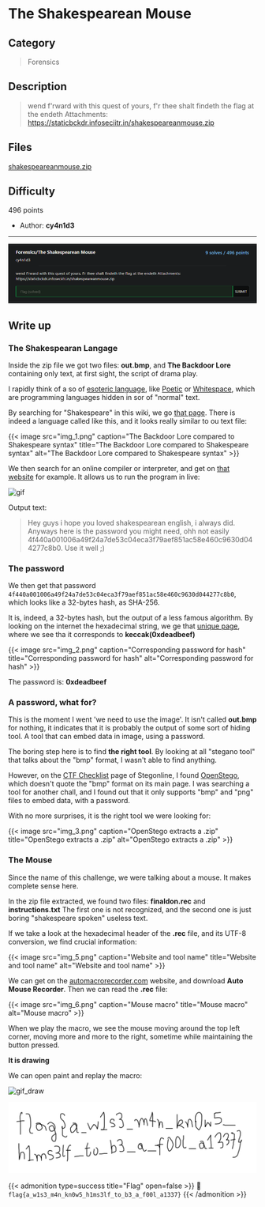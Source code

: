 # The Shakespearean Mouse


## Category

> Forensics

## Description

> wend f'rward with this quest of yours, f'r thee shalt findeth the flag at the endeth Attachments: https://staticbckdr.infoseciitr.in/shakespeareanmouse.zip

## Files

[shakespeareanmouse.zip](https://staticbckdr.infoseciitr.in/shakespeareanmouse.zip)

## Difficulty

496 points

- Author: **cy4n1d3**
---

![img.png](img.png)

## Write up

### The Shakespearan Langage
Inside the zip file we got two files: **out.bmp**, and **The Backdoor Lore** containing only text, at first sight, the script of drama play.

I rapidly think of a so of [esoteric language](https://esolangs.org/wiki/Main_Page), like [Poetic](https://esolangs.org/wiki/Poetic) or [Whitespace](https://esolangs.org/wiki/Whitespace), which are programming languages hidden in sor of "normal" text.

By searching for "Shakespeare" in this wiki, we go [that page](https://esolangs.org/wiki/Shakespeare). There is indeed a language called like this, and it looks really similar to ou text file:

{{< image src="img_1.png" caption="The Backdoor Lore compared to Shakespeare syntax" title="The Backdoor Lore compared to Shakespeare syntax" alt="The Backdoor Lore compared to Shakespeare syntax" >}}

We then search for an online compiler or interpreter, and get on [that website](https://esolangpark.vercel.app/ide/shakespeare) for example. It allows us to run the program in live:

![gif](https://i.imgur.com/pIo9rua.gif)

Output text:
> Hey guys i hope you loved shakespearean english, i always did. Anyways here is the password you might need, ohh not easily 4f440a001006a49f24a7de53c04eca3f79aef851ac58e460c9630d044277c8b0. Use it well ;)

### The password

We then get that password `4f440a001006a49f24a7de53c04eca3f79aef851ac58e460c9630d044277c8b0`, which looks like a 32-bytes hash, as SHA-256.

It is, indeed, a 32-bytes hash, but the output of a less famous algorithm. By looking on the internet the hexadecimal string, we ge that [unique page](https://q9f.github.io/secp256k1.cr/Secp256k1/Util.html), where we see tha it corresponds to **keccak(0xdeadbeef)**

{{< image src="img_2.png" caption="Corresponding password for hash" title="Corresponding password for hash" alt="Corresponding password for hash" >}}

The password is: **0xdeadbeef**

### A password, what for?

This is the moment I went 'we need to use the image'. It isn't called **out.bmp** for nothing, it indicates that it is probably the output of some sort of hiding tool. A tool that can embed data in image, using a password.

The boring step here is to find **the right tool**. By looking at all "stegano tool" that talks about the "bmp" format, I wasn't able to find anything.

However, on the [CTF Checklist](https://stegonline.georgeom.net/checklist) page of Stegonline, I found [OpenStego](https://www.openstego.com/), which doesn't quote the "bmp" format on its main page.
I was searching a tool for another chall, and I found out that it only supports "bmp" and "png" files to embed data, with a password.

With no more surprises, it is the right tool we were looking for:

{{< image src="img_3.png" caption="OpenStego extracts a .zip" title="OpenStego extracts a .zip" alt="OpenStego extracts a .zip" >}}

### The Mouse

Since the name of this challenge, we were talking about a mouse.
It makes complete sense here.

In the zip file extracted, we found two files: **finaldon.rec** and **instructions.txt**
The first one is not recognized, and the second one is just boring "shakespeare spoken" useless text.

If we take a look at the hexadecimal header of the **.rec** file, and its UTF-8 conversion, we find crucial information:

{{< image src="img_5.png" caption="Website and tool name" title="Website and tool name" alt="Website and tool name" >}}

We can get on the [automacrorecorder.com](https://automacrorecorder.com) website, and download **Auto Mouse Recorder**. Then we can read the **.rec** file:

{{< image src="img_6.png" caption="Mouse macro" title="Mouse macro" alt="Mouse macro" >}}

When we play the macro, we see the mouse moving around the top left corner, moving more and more to the right, sometime while maintaining the button pressed.

**It is drawing**

We can open paint and replay the macro:

![gif_draw](https://i.imgur.com/Y5H6vrF.gif)

![img_7.png](img_7.png)

{{< admonition type=success title="Flag" open=false >}}
:triangular_flag_on_post: `flag{a_w1s3_m4n_kn0w5_h1ms3lf_to_b3_a_f00l_a1337}`
{{< /admonition >}}

